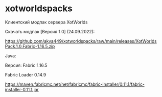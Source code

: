 # xotworldspacks
Клиентский модпак сервера XotWorlds

Скачать модпак [Версия 1.0] (24.09.2022):

https://github.com/akva449/xotworldspacks/raw/main/releases/XotWorldsPack.1.0.Fabric-1.16.5.zip



Java:

Версия: Fabric 1.16.5

Fabric Loader 0.14.9

https://maven.fabricmc.net/net/fabricmc/fabric-installer/0.11.1/fabric-installer-0.11.1.jar

